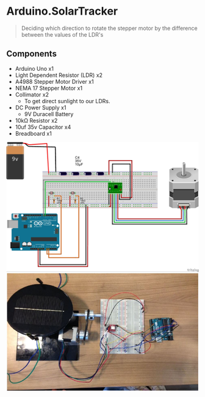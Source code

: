 # Arduino.SolarTracker
> Deciding which direction to rotate the stepper motor by the difference between the values of the LDR's

## Components

* Arduino Uno x1
* Light Dependent Resistor (LDR) x2
* A4988 Stepper Motor Driver x1
* NEMA 17 Stepper Motor x1
* Collimator x2
    * To get direct sunlight to our LDRs.
* DC Power Supply x1
    * 9V Duracell Battery
* 10kΩ Resistor x2
* 10uf 35v Capacitor x4
* Breadboard x1


![Breadboard Construction](breadboardConstruction.jpg)
![A Photo of The System](photo.JPG)
